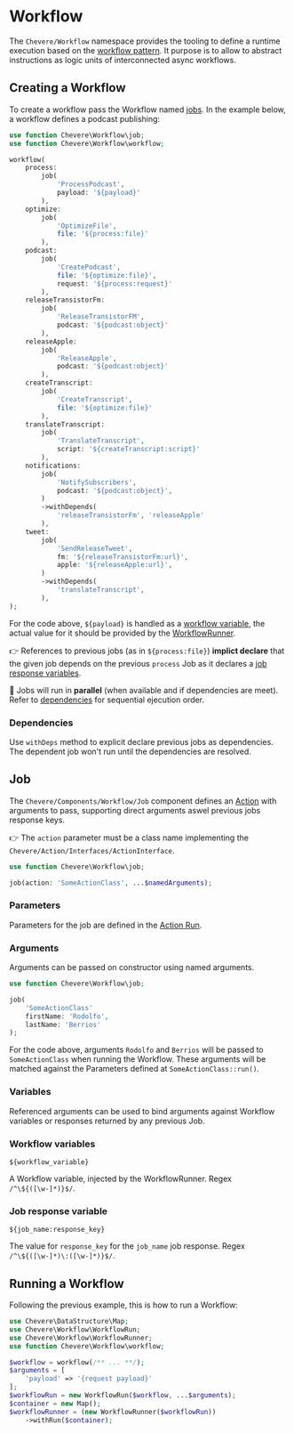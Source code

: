 # Workflow

The `Chevere/Workflow` namespace provides the tooling to define a runtime execution based on the [workflow pattern](https://en.wikipedia.org/wiki/Workflow_pattern). It purpose is to allow to abstract instructions as logic units of interconnected async workflows.

## Creating a Workflow

To create a workflow pass the Workflow named [jobs](#job). In the example below, a workflow defines a podcast publishing:

```php
use function Chevere\Workflow\job;
use function Chevere\Workflow\workflow;

workflow(
    process:
        job(
            'ProcessPodcast',
            payload: '${payload}'
        ),
    optimize:
        job(
            'OptimizeFile',
            file: '${process:file}'
        ),
    podcast:
        job(
            'CreatePodcast',
            file: '${optimize:file}',
            request: '${process:request}'
        ),
    releaseTransistorFm:
        job(
            'ReleaseTransistorFM',
            podcast: '${podcast:object}'
        ),
    releaseApple:
        job(
            'ReleaseApple',
            podcast: '${podcast:object}'
        ),
    createTranscript:
        job(
            'CreateTranscript',
            file: '${optimize:file}'
        ),
    translateTranscript:
        job(
            'TranslateTranscript',
            script: '${createTranscript:script}'
        ),
    notifications:
        job(
            'NotifySubscribers',
            podcast: '${podcast:object}',
        )
        ->withDepends(
            'releaseTransistorFm', 'releaseApple'
        ),
    tweet:
        job(
            'SendReleaseTweet',
            fm: '${releaseTransistorFm:url}',
            apple: '${releaseApple:url}',
        )
        ->withDepends(
            'translateTranscript',
        ),
);
```

For the code above, `${payload}` is handled as a [workflow variable](#variables), the actual value for it should be provided by the [WorkflowRunner](#running-a-workflow).

👉 References to previous jobs (as in `${process:file}`) **implict declare** that the given job depends on the previous `process` Job as it declares a [job response variables](#job-response-variable).

🦄 Jobs will run in **parallel** (when available and if dependencies are meet). Refer to [dependencies](#dependencies) for sequential ejecution order.

### Dependencies

Use `withDeps` method to explicit declare previous jobs as dependencies. The dependent job won't run until the dependencies are resolved.

## Job

The `Chevere/Components/Workflow/Job` component defines an [Action](../library/Action.md) with arguments to pass, supporting direct arguments aswel previous jobs response keys.

👉 The `action` parameter must be a class name implementing the `Chevere/Action/Interfaces/ActionInterface`.

```php
use function Chevere\Workflow\job;

job(action: 'SomeActionClass', ...$namedArguments);
```

### Parameters

Parameters for the job are defined in the [Action Run](../library/Action.md#run).

### Arguments

Arguments can be passed on constructor using named arguments.

```php
use function Chevere\Workflow\job;

job(
    'SomeActionClass'
    firstName: 'Rodolfo',
    lastName: 'Berrios'
);
```

For the code above, arguments `Rodolfo` and `Berrios` will be passed to `SomeActionClass` when running the Workflow. These arguments will be matched against the Parameters defined at `SomeActionClass::run()`.

### Variables

Referenced arguments can be used to bind arguments against Workflow variables or responses returned by any previous Job.

### Workflow variables

`${workflow_variable}`

A Workflow variable, injected by the WorkflowRunner. Regex `/^\${([\w-]*)}$/`.

### Job response variable

`${job_name:response_key}`

The value for `response_key` for the `job_name` job response. Regex `/^\${([\w-]*)\:([\w-]*)}$/`.

## Running a Workflow

Following the previous example, this is how to run a Workflow:

```php
use Chevere\DataStructure\Map;
use Chevere\Workflow\WorkflowRun;
use Chevere\Workflow\WorkflowRunner;
use function Chevere\Workflow\workflow;

$workflow = workflow(/** ... **/);
$arguments = [
    'payload' => '{request payload}'
];
$workflowRun = new WorkflowRun($workflow, ...$arguments);
$container = new Map();
$workflowRunner = (new WorkflowRunner($workflowRun))
    ->withRun($container);
```
